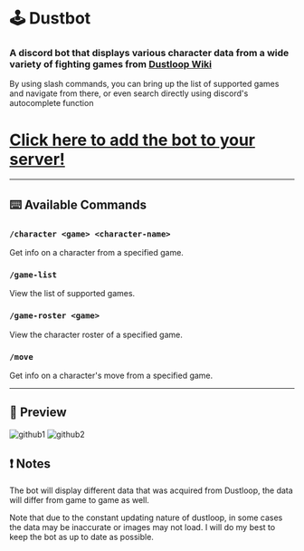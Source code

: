 # 🕹️ Dustbot

### A discord bot that displays various character data from a wide variety of fighting games from [Dustloop Wiki](https://www.dustloop.com/wiki/index.php?title=Main_Page)

By using slash commands, you can bring up the list of supported games and navigate from there, or even search directly using discord's autocomplete function

# [Click here to add the bot to your server!](https://discord.com/oauth2/authorize?client_id=981212190201753611&permissions=277025442816&scope=bot%20applications.commands)

---

## ⌨️ Available Commands

### `/character <game> <character-name>`

Get info on a character from a specified game.

### `/game-list`

View the list of supported games.

### `/game-roster <game>`

View the character roster of a specified game.

### `/move`

Get info on a character's move from a specified game.

---

## 👀 Preview

![github1](https://user-images.githubusercontent.com/81108459/179314434-825dfffd-9d57-4569-bfde-f4b76faa9c82.png)
![github2](https://user-images.githubusercontent.com/81108459/179314642-3eb9d59f-a16c-44ee-a1dc-63ee72618c50.png)

## ❗ Notes

The bot will display different data that was acquired from Dustloop, the data will differ from game to game as well.

Note that due to the constant updating nature of dustloop, in some cases the data may be inaccurate or images may not load. I will do my best to keep the bot as up to date as possible.
